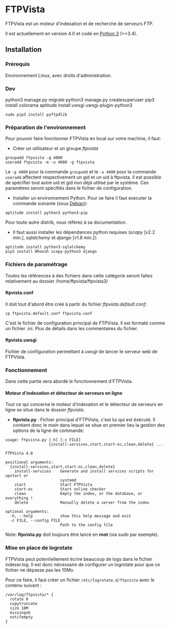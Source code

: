 # FTPVista

FTPVista est un moteur d'indexation et de recherche de serveurs FTP.

Il est actuellement en version 4.0 et codé en [Python 3](http:_python.org/) (>=3.4).

## Installation
### Prérequis
Environnement Linux, avec droits d'administration.

### Dev
python3 manage.py migrate
python3 manage.py createsuperuser
pip3 install colorama
aptitude install uwsgi uwsgi-plugin-python3
```
sudo pip3 install pyftpdlib
```

### Préparation de l'environnement
Pour pouvoir faire fonctionner FTPVista en local sur votre machine, il faut:
  * Créer un utilisateur et un groupe _ftpvista_
```
groupadd ftpvista -g 4000
useradd ftpvista -m -u 4000 -g ftpvista
```
Le `-g 4000` pour la commande `groupadd` et le `-u 4000` pour la commande `useradd` affectent respectivement un gid et un uid à ftpvista. Il est possible de spécifier tout autre uid et gid non déjà utilisé par le système. Ces paramètres seront spécifiés dans le fichier de configuration.
  * Installer un environnement Python. Pour se faire il faut executer la commande suivante (sous [Debian](http://www.debian.org)):
```
aptitude install python3 python3-pip
```
Pour toute autre distrib, vous référez à sa documentation.

  * Il faut aussi installer les dépendances python requises (_scapy_ [v2.2 min.], _sqlalchemy_ et _django_ [v1.8 min.]):
```
aptitude install python3-sqlalchemy
pip3 install Whoosh scapy-python3 django
```


### Fichiers de paramétrage
Toutes les références à des fichiers dans cette catégorie seront faites relativement au dossier /home/ftpvista/ftpvista3/

#### ftpvista.conf
Il doit tout d'abord être créé à partir du fichier _ftpvista.default.conf_:
```
cp ftpvista.default.conf ftpvista.conf
```
C'est le fichier de configuration principal de FTPVista. Il est formaté comme un fichier .ini. Plus de détails dans les commentaires du fichier.

#### ftpvista.uwsgi
Fichier de configuration permettant à _uwsgi_ de lancer le serveur web de FTPVista.

### Fonctionnement
Dans cette partie sera abordé le fonctionnement d'FTPVista.

#### Moteur d'indexation et détecteur de serveurs en ligne
Tout ce qui concerne le moteur d'indexation et le détecteur de serveurs en ligne se situe dans le dossier _ftpvista_.

  * **ftpvista.py** : Fichier principal d'FTPVista, c'est lui qui est éxécuté. Il contient donc le _main_ dans lequel se situe en premier lieu la gestion des options de la ligne de commande:
```
usage: ftpvista.py [-h] [-c FILE]
                   {install-services,start,start-oc,clean,delete} ...

FTPVista 4.0

positional arguments:
  {install-services,start,start-oc,clean,delete}
    install-services    Generate and install services scripts for upstart or
                        systemd
    start               Start FTPVista
    start-oc            Start online checker
    clean               Empty the index, or the database, or everything !
    delete              Manually delete a server from the index

optional arguments:
  -h, --help            show this help message and exit
  -c FILE, --config FILE
                        Path to the config file
```
Note: **ftpvista.py** doit toujours être lancé en **root** (via _sudo_ par exemple).

### Mise en place de logrotate
FTPVista peut potentiellement écrire beaucoup de logs dans le fichier indexer.log. Il est donc nécessaire de configurer un logrotate pour que ce fichier ne dépasse pas les 10Mo.

Pour ce faire, il faut créer un fichier `/etc/logrotate.d/ftpvista` avec le contenu suivant :

```
/var/log/ftpvista/* {
  rotate 0
  copytruncate
  size 10M
  missingok
  notifempty
}
```